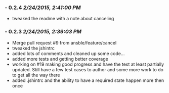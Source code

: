 ### - 0.2.4 *2/24/2015, 2:41:00 PM*

  - tweaked the readme with a note about canceling


### - 0.2.3 *2/24/2015, 2:39:03 PM*

  - Merge pull request #9 from ansble/feature/cancel
  - tweaked the jshintrc
  - added lots of comments and cleaned up some code...
  - added more tests and getting better coverage
  - working on #19 making good progress and have the test at least partially updated. Still have a few test cases to author and some more work to do to get all the way there
  - added .jshintrc and the ability to have a required state happen more then once


